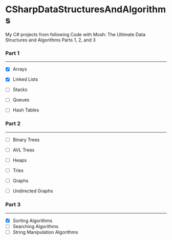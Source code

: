 # CSharpDataStructuresAndAlgorithms
 My C# projects from following Code with Mosh: The Ultimate Data Structures and Algorithms Parts 1, 2, and 3



### Part 1
-------------------------------
- [X] Arrays
- [X] Linked Lists
- [ ] Stacks
- [ ] Queues
- [ ] Hash Tables


### Part 2
-------------------------------
- [ ] Binary Trees
- [ ] AVL Trees
- [ ] Heaps
- [ ] Tries
- [ ] Graphs
- [ ] Undirected Graphs


### Part 3
-------------------------------
- [X] Sorting Algorithms
- [ ] Searching Algorithms
- [ ] String Manipulation Algorithms